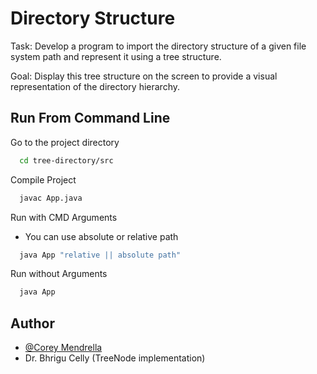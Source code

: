 # Directory Structure

Task: Develop a program to import the directory structure of a given file system path and represent it using a tree structure.

Goal: Display this tree structure on the screen to provide a visual representation of the directory hierarchy.

## Run From Command Line

Go to the project directory

```bash
  cd tree-directory/src
```

Compile Project

```bash
  javac App.java
```

Run with CMD Arguments

- You can use absolute or relative path

```bash
  java App "relative || absolute path"
```

Run without Arguments

```bash
  java App
```

## Author

- [@Corey Mendrella](https://github.com/r3mot)
- Dr. Bhrigu Celly (TreeNode implementation)
